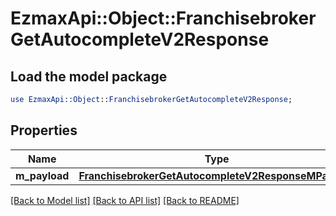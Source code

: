 # EzmaxApi::Object::FranchisebrokerGetAutocompleteV2Response

## Load the model package
```perl
use EzmaxApi::Object::FranchisebrokerGetAutocompleteV2Response;
```

## Properties
Name | Type | Description | Notes
------------ | ------------- | ------------- | -------------
**m_payload** | [**FranchisebrokerGetAutocompleteV2ResponseMPayload**](FranchisebrokerGetAutocompleteV2ResponseMPayload.md) |  | 

[[Back to Model list]](../README.md#documentation-for-models) [[Back to API list]](../README.md#documentation-for-api-endpoints) [[Back to README]](../README.md)


